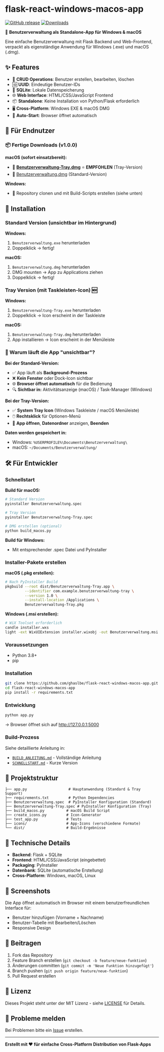 # flask-react-windows-macos-app

[![GitHub release](https://img.shields.io/github/v/release/ghaslbe/flask-react-windows-macos-app)](https://github.com/ghaslbe/flask-react-windows-macos-app/releases/latest)
[![Downloads](https://img.shields.io/github/downloads/ghaslbe/flask-react-windows-macos-app/total)](https://github.com/ghaslbe/flask-react-windows-macos-app/releases)

🚀 **Benutzerverwaltung als Standalone-App für Windows & macOS**

Eine einfache Benutzerverwaltung mit Flask Backend und Web-Frontend, verpackt als eigenständige Anwendung für Windows (.exe) und macOS (.dmg).

## ✨ Features

- 📝 **CRUD Operations**: Benutzer erstellen, bearbeiten, löschen
- 🆔 **UUID**: Eindeutige Benutzer-IDs
- 💾 **SQLite**: Lokale Datenspeicherung
- 🌐 **Web Interface**: HTML/CSS/JavaScript Frontend
- 📦 **Standalone**: Keine Installation von Python/Flask erforderlich
- 🖥️ **Cross-Platform**: Windows EXE & macOS DMG
- 🔄 **Auto-Start**: Browser öffnet automatisch

## 🎯 Für Endnutzer

### 📦 Fertige Downloads (v1.0.0)

**macOS (sofort einsatzbereit):**
- 🔗 [**Benutzerverwaltung-Tray.dmg**](https://github.com/ghaslbe/flask-react-windows-macos-app/releases/latest/download/Benutzerverwaltung-Tray.dmg) ⭐ **EMPFOHLEN** (Tray-Version)
- 🔗 [Benutzerverwaltung.dmg](https://github.com/ghaslbe/flask-react-windows-macos-app/releases/latest/download/Benutzerverwaltung.dmg) (Standard-Version)

**Windows:**
- 📁 Repository clonen und mit Build-Scripts erstellen (siehe unten)

## 🎯 Installation

### Standard Version (unsichtbar im Hintergrund)
**Windows:**
1. `Benutzerverwaltung.exe` herunterladen
2. Doppelklick → fertig!

**macOS:**
1. `Benutzerverwaltung.dmg` herunterladen  
2. DMG mounten → App zu Applications ziehen
3. Doppelklick → fertig!

### Tray Version (mit Taskleisten-Icon) 🆕
**Windows:**
1. `Benutzerverwaltung-Tray.exe` herunterladen
2. Doppelklick → Icon erscheint in der Taskleiste

**macOS:**
1. `Benutzerverwaltung-Tray.dmg` herunterladen
2. App installieren → Icon erscheint in der Menüleiste

### 🤔 Warum läuft die App "unsichtbar"?

**Bei der Standard-Version:**
- ✅ App läuft als **Background-Prozess**
- ❌ **Kein Fenster** oder Dock-Icon sichtbar
- 🌐 **Browser öffnet automatisch** für die Bedienung
- 🔍 **Sichtbar in:** Aktivitätsanzeige (macOS) / Task-Manager (Windows)

**Bei der Tray-Version:**
- ✅ **System Tray Icon** (Windows Taskleiste / macOS Menüleiste)
- 🖱️ **Rechtsklick** für Optionen-Menü
- 🚀 **App öffnen**, **Datenordner** anzeigen, **Beenden**

**Daten werden gespeichert in:**
- Windows: `%USERPROFILE%\Documents\Benutzerverwaltung\`
- macOS: `~/Documents/Benutzerverwaltung/`

## 🛠️ Für Entwickler

### Schnellstart

**Build für macOS:**
```bash
# Standard Version
pyinstaller Benutzerverwaltung.spec

# Tray Version
pyinstaller Benutzerverwaltung-Tray.spec

# DMG erstellen (optional)
python build_macos.py
```

**Build für Windows:**
- Mit entsprechender .spec Datei und PyInstaller

### Installer-Pakete erstellen

**macOS (.pkg erstellen):**
```bash
# Nach PyInstaller Build
pkgbuild --root dist/Benutzerverwaltung-Tray.app \
         --identifier com.example.benutzerverwaltung-tray \
         --version 1.0 \
         --install-location /Applications \
         Benutzerverwaltung-Tray.pkg
```

**Windows (.msi erstellen):**
```bash
# WiX Toolset erforderlich
candle installer.wxs
light -ext WixUIExtension installer.wixobj -out Benutzerverwaltung.msi
```

### Voraussetzungen
- Python 3.8+
- pip

### Installation
```bash
git clone https://github.com/ghaslbe/flask-react-windows-macos-app.git
cd flask-react-windows-macos-app
pip install -r requirements.txt
```

### Entwicklung
```bash
python app.py
```
→ Browser öffnet sich auf http://127.0.0.1:5000

### Build-Prozess
Siehe detaillierte Anleitung in:
- [`BUILD_ANLEITUNG.md`](BUILD_ANLEITUNG.md) - Vollständige Anleitung
- [`SCHNELLSTART.md`](SCHNELLSTART.md) - Kurze Version

## 📁 Projektstruktur

```
├── app.py                   # Hauptanwendung (Standard & Tray Support)
├── requirements.txt         # Python Dependencies  
├── Benutzerverwaltung.spec  # PyInstaller Konfiguration (Standard)
├── Benutzerverwaltung-Tray.spec # PyInstaller Konfiguration (Tray)
├── build_macos.py          # macOS Build Script
├── create_icons.py         # Icon-Generator
├── test_app.py             # Tests
├── icons/                  # App-Icons (verschiedene Formate)
└── dist/                   # Build-Ergebnisse
```

## 🔧 Technische Details

- **Backend**: Flask + SQLite
- **Frontend**: HTML/CSS/JavaScript (eingebettet)
- **Packaging**: PyInstaller
- **Datenbank**: SQLite (automatische Erstellung)
- **Cross-Platform**: Windows, macOS, Linux

## 🎨 Screenshots

Die App öffnet automatisch im Browser mit einem benutzerfreundlichen Interface für:
- Benutzer hinzufügen (Vorname + Nachname)
- Benutzer-Tabelle mit Bearbeiten/Löschen
- Responsive Design

## 🤝 Beitragen

1. Fork das Repository
2. Feature Branch erstellen (`git checkout -b feature/neue-funktion`)
3. Änderungen committen (`git commit -m 'Neue Funktion hinzugefügt'`)
4. Branch pushen (`git push origin feature/neue-funktion`)
5. Pull Request erstellen

## 📜 Lizenz

Dieses Projekt steht unter der MIT Lizenz - siehe [LICENSE](LICENSE) für Details.

## 🐛 Probleme melden

Bei Problemen bitte ein [Issue](https://github.com/ghaslbe/flask-react-windows-macos-app/issues) erstellen.

---

**Erstellt mit ❤️ für einfache Cross-Platform Distribution von Flask-Apps**